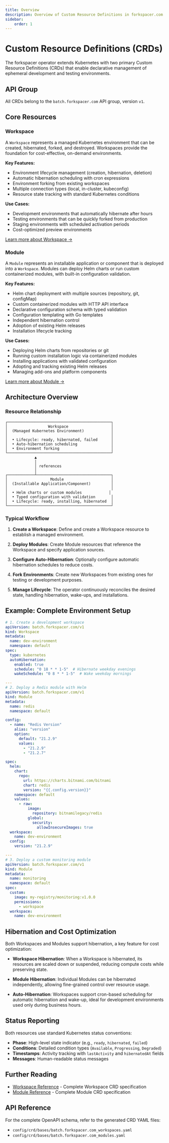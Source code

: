 ```yaml
---
title: Overview
description: Overview of Custom Resource Definitions in forkspacer.com Operator
sidebar:
    order: 1
---
```


# Custom Resource Definitions (CRDs)

The forkspacer operator extends Kubernetes with two primary Custom Resource Definitions (CRDs) that enable declarative management of ephemeral development and testing environments.

## API Group

All CRDs belong to the `batch.forkspacer.com` API group, version `v1`.

## Core Resources

### Workspace

A `Workspace` represents a managed Kubernetes environment that can be created, hibernated, forked, and destroyed. Workspaces provide the foundation for cost-effective, on-demand environments.

**Key Features:**
- Environment lifecycle management (creation, hibernation, deletion)
- Automatic hibernation scheduling with cron expressions
- Environment forking from existing workspaces
- Multiple connection types (local, in-cluster, kubeconfig)
- Resource state tracking with standard Kubernetes conditions

**Use Cases:**
- Development environments that automatically hibernate after hours
- Testing environments that can be quickly forked from production
- Staging environments with scheduled activation periods
- Cost-optimized preview environments

[Learn more about Workspace →](/reference/crds/workspace/)

### Module

A `Module` represents an installable application or component that is deployed into a `Workspace`. Modules can deploy Helm charts or run custom containerized modules, with built-in configuration validation.

**Key Features:**
- Helm chart deployment with multiple sources (repository, git, configMap)
- Custom containerized modules with HTTP API interface
- Declarative configuration schema with typed validation
- Configuration templating with Go templates
- Independent hibernation control
- Adoption of existing Helm releases
- Installation lifecycle tracking

**Use Cases:**
- Deploying Helm charts from repositories or git
- Running custom installation logic via containerized modules
- Installing applications with validated configuration
- Adopting and tracking existing Helm releases
- Managing add-ons and platform components

[Learn more about Module →](/reference/crds/module/)

## Architecture Overview

### Resource Relationship

```
┌──────────────────────────────────────────────┐
│                  Workspace                   │
│  (Managed Kubernetes Environment)            │
│                                              │
│  • Lifecycle: ready, hibernated, failed      │
│  • Auto-hibernation scheduling               │
│  • Environment forking                       │
└──────────────────────────────────────────────┘
             ▲
             │
             │ references
             │
┌────────────┴─────────────────────────────────┐
│                   Module                     │
│  (Installable Application/Component)         │
│                                              │
│  • Helm charts or custom modules            │
│  • Typed configuration with validation       │
│  • Lifecycle: ready, installing, hibernated  │
└──────────────────────────────────────────────┘
```

### Typical Workflow

1. **Create a Workspace**: Define and create a Workspace resource to establish a managed environment.

2. **Deploy Modules**: Create Module resources that reference the Workspace and specify application sources.

3. **Configure Auto-Hibernation**: Optionally configure automatic hibernation schedules to reduce costs.

4. **Fork Environments**: Create new Workspaces from existing ones for testing or development purposes.

5. **Manage Lifecycle**: The operator continuously reconciles the desired state, handling hibernation, wake-ups, and installations.

## Example: Complete Environment Setup

```yaml
# 1. Create a development workspace
apiVersion: batch.forkspacer.com/v1
kind: Workspace
metadata:
  name: dev-environment
  namespace: default
spec:
  type: kubernetes
  autoHibernation:
    enabled: true
    schedule: "0 18 * * 1-5"  # Hibernate weekday evenings
    wakeSchedule: "0 8 * * 1-5"  # Wake weekday mornings

---
# 2. Deploy a Redis module with Helm
apiVersion: batch.forkspacer.com/v1
kind: Module
metadata:
  name: redis
  namespace: default

config:
  - name: "Redis Version"
    alias: "version"
    option:
      default: "21.2.9"
      values:
        - "21.2.9"
        - "21.2.7"

spec:
  helm:
    chart:
      repo:
        url: https://charts.bitnami.com/bitnami
        chart: redis
        version: "{{.config.version}}"
    namespace: default
    values:
      - raw:
          image:
            repository: bitnamilegacy/redis
          global:
            security:
              allowInsecureImages: true
  workspace:
    name: dev-environment
  config:
    version: "21.2.9"

---
# 3. Deploy a custom monitoring module
apiVersion: batch.forkspacer.com/v1
kind: Module
metadata:
  name: monitoring
  namespace: default
spec:
  custom:
    image: my-registry/monitoring:v1.0.0
    permissions:
      - workspace
  workspace:
    name: dev-environment
```

## Hibernation and Cost Optimization

Both Workspaces and Modules support hibernation, a key feature for cost optimization:

- **Workspace Hibernation**: When a Workspace is hibernated, its resources are scaled down or suspended, reducing compute costs while preserving state.

- **Module Hibernation**: Individual Modules can be hibernated independently, allowing fine-grained control over resource usage.

- **Auto-Hibernation**: Workspaces support cron-based scheduling for automatic hibernation and wake-up, ideal for development environments used only during business hours.

## Status Reporting

Both resources use standard Kubernetes status conventions:

- **Phase**: High-level state indicator (e.g., `ready`, `hibernated`, `failed`)
- **Conditions**: Detailed condition types (`Available`, `Progressing`, `Degraded`)
- **Timestamps**: Activity tracking with `lastActivity` and `hibernatedAt` fields
- **Messages**: Human-readable status messages

## Further Reading

- [Workspace Reference](/reference/crds/workspace/) - Complete Workspace CRD specification
- [Module Reference](/reference/crds/module/) - Complete Module CRD specification

## API Reference

For the complete OpenAPI schema, refer to the generated CRD YAML files:
- `config/crd/bases/batch.forkspacer.com_workspaces.yaml`
- `config/crd/bases/batch.forkspacer.com_modules.yaml`
